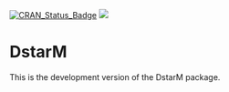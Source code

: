 [![CRAN_Status_Badge](http://www.r-pkg.org/badges/version/DstarM)]( https://CRAN.R-project.org/package=DstarM)
![](http://cranlogs.r-pkg.org/badges/DstarM)

# DstarM

This is the development version of the DstarM package.

